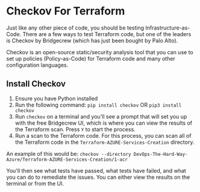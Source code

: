 # Checkov For Terraform

Just like any other piece of code, you should be testing Infrastructure-as-Code. There are a few ways to test Terraform code, but one of the leaders is Checkov by Bridgecrew (which has just been bought by Palo Alto).

Checkov is an open-source static/security analysis tool that you can use to set up policies (Policy-as-Code) for Terraform code and many other configuration languages.

## Install Checkov

1. Ensure you have Python installed
2. Run the following command:
`pip install checkov`
OR
`pip3 install checkov`
3. Run `checkov` on a terminal and you'll see a prompt that will set you up with the free Bridgecrew UI, which is where you can view the results of the Terraform scan. Press `Y` to start the process.
4. Run a scan to the Terraform code. For this process, you can scan all of the Terraform code in the `Terraform-AZURE-Services-Creation` directory.

An example of this would be:
`checkov --directory DevOps-The-Hard-Way-Azure/Terraform-AZURE-Services-Creation/1-acr`

You'll then see what tests have passed, what tests have failed, and what you can do to remediate the issues. You can either view the results on the terminal or from the UI.